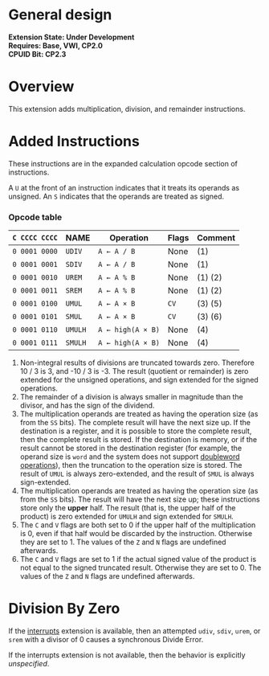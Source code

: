 # General design

**Extension State: Under Development**  
**Requires: Base, VWI, CP2.0**  
**CPUID Bit: CP2.3**

# Overview

This extension adds multiplication, division, and remainder instructions. 

# Added Instructions

These instructions are in the expanded calculation opcode section of instructions.

A `U` at the front of an instruction indicates that it treats its operands as unsigned.
An `S` indicates that the operands are treated as signed.

### Opcode table

| `C CCCC CCCC` | NAME     | Operation                                  | Flags  | Comment |
|---------------|----------|--------------------------------------------|--------|---------|
| `0 0001 0000` | `UDIV`   | `A ← A / B`                                | None   | (1)     |
| `0 0001 0001` | `SDIV`   | `A ← A / B`                                | None   | (1)     |
| `0 0001 0010` | `UREM`   | `A ← A % B`                                | None   | (1) (2) |
| `0 0001 0011` | `SREM`   | `A ← A % B`                                | None   | (1) (2) |
| `0 0001 0100` | `UMUL`   | `A ← A × B`                                | `CV`   | (3) (5) |
| `0 0001 0101` | `SMUL`   | `A ← A × B`                                | `CV`   | (3) (6) |                                          
| `0 0001 0110` | `UMULH`  | `A ← high(A × B)`                          | None   | (4)     |
| `0 0001 0111` | `SMULH`  | `A ← high(A × B)`                          | None   | (4)     |                                          

1) Non-integral results of divisions are truncated towards zero. Therefore 10 / 3 is 3,
    and -10 / 3 is -3. The result (quotient or remainder) is zero extended for the unsigned
    operations, and sign extended for the signed operations.
2) The remainder of a division is always smaller in magnitude than
    the divisor, and has the sign of the dividend.
3) The multiplication operands are treated as having the operation size (as from the `SS` bits).
    The complete result will have the next size up. If the destination is a register, and it is
    possible to store the complete result, then the complete result is stored.
    If the destination is memory, or if the result cannot be stored in the destination register
    (for example, the operand size
    is `word` and the system does not support [doubleword operations](../double-word-operations)),
    then the truncation to the operation size is stored. The result of `UMUL` is always zero-extended,
    and the result of `SMUL` is always sign-extended.
4) The multiplication operands are treated as having the operation size (as from the `SS` bits).
    The result will have the next size up; these instructions store only the **upper** half.
    The result (that is, the upper half of the product) is zero extended for `UMULH` and sign
    extended for `SMULH`.
5) The `C` and `V` flags are both set to 0 if the upper half of the multiplication is 0,
    even if that half would be discarded by the instruction. Otherwise they are set to 1.
    The values of the `Z` and `N` flags are undefined afterwards.
6) The `C` and `V` flags are set to 1 if the actual signed value of the product is not equal
    to the signed truncated result. Otherwise they are set to 0.
    The values of the `Z` and `N` flags are undefined afterwards.

# Division By Zero

If the [interrupts](../interrupts/README.md) extension is available, then an attempted
`udiv`, `sdiv`, `urem`, or `srem` with a divisor of 0 causes a synchronous Divide Error.

If the interrupts extension is not available, then the behavior is explicitly _unspecified_.
